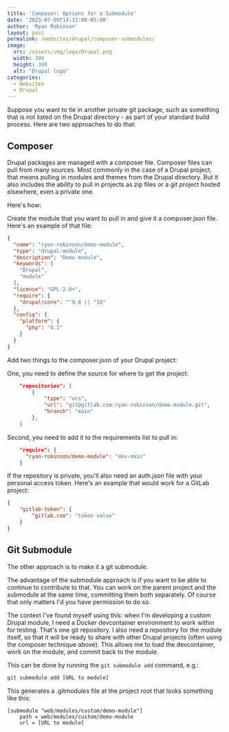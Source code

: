 ```yaml
---
title: 'Composer: Options for a Submodule'
date: '2023-07-09T14:12:00-05:00'
author: 'Ryan Robinson'
layout: post
permalink: /websites/drupal/composer-submodules/
image: 
  src: /assets/img/logo/Drupal.png
  width: 300
  height: 300
  alt: "Drupal logo"
categories:
  - Websites
  - Drupal
---
```


Suppose you want to tie in another private git package, such as something that is not listed on the Drupal directory - as part of your standard build process. Here are two approaches to do that:

## Composer

Drupal packages are managed with a composer file. Composer files can pull from many sources. Most commonly in the case of a Drupal project, that means pulling in modules and themes from the Drupal directory. But it also includes the ability to pull in projects as zip files or a git project hosted elsewhere, even a private one.

Here's how:

Create the module that you want to pull in and give it a composer.json file. Here's an example of that file:

```json
{
  "name": "ryan-robinson/demo-module",
  "type": "drupal-module",
  "description": "Demo module",
  "keywords": [
    "Drupal",
    "module"
  ],
  "license": "GPL-2.0+",
  "require": {
    "drupal/core": "^9.0 || ^10"
  },
  "config": {
    "platform": {
      "php": "8.1"
    }
  }
}
```

Add two things to the composer.json of your Drupal project:

One, you need to define the source for where to get the project:

```json
    "repositories": [
        {
            "type": "vcs",
            "url": "git@gitlab.com:ryan-robinson/demo-module.git",
            "branch": "main"
        },
    ]
```

Second, you need to add it to the requirements list to pull in:

```json
    "require": {
      "ryan-robinson/demo-module": "dev-main"
    }
```

If the repository is private, you'll also need an auth.json file with your personal access token. Here's an example that would work for a GitLab project:

```json
{
    "gitlab-token": {
        "gitlab.com": "token value"
    }
}
```

## Git Submodule

The other approach is to make it a git submodule.

The advantage of the submodule approach is if you want to be able to continue to contribute to that. You can work on the parent project and the submodule at the same time, committing them both separately. Of course that only matters I'd you have permission to do so.

The context I've found myself using this: when I'm developing a custom Drupal module, I need a Docker devcontainer environment to work within for testing. That's one git repository. I also need a repository for the module itself, so that it will be ready to share with other Drupal projects (often using the composer technique above). This allows me to load the devcontainer, work on the module, and commit back to the module.

This can be done by running the `git submodule add` command, e.g.:

```bash
git submodule add [URL to module]
```

This generates a .gitmodules file at the project root that looks something like this:

```gitmodule
[submodule "web/modules/custom/demo-module"]
	path = web/modules/custom/demo-module
	url = [URL to module]
```

